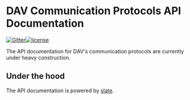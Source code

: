 # DAV Communication Protocols API Documentation
[![Gitter](https://img.shields.io/gitter/room/DAVFoundation/DAV-Contributors.svg?style=flat-square)](https://gitter.im/DAVFoundation/DAV-Contributors)[![license](https://img.shields.io/github/license/DAVFoundation/api_doc.svg?style=flat-square)](https://github.com/DAVFoundation/api_doc/blob/master/LICENSE)

The API documentation for DAV's communication protocols are currently under heavy construction.

## Under the hood

The API documentation is powered by [slate](https://github.com/lord/slate).


